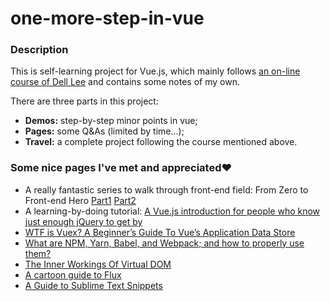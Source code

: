 # one-more-step-in-vue

### Description

This is self-learning project for Vue.js, which mainly follows [an on-line course of Dell Lee](https://coding.imooc.com/class/203.html) and contains some notes of my own.

There are three parts in this project:
- **Demos:** step-by-step minor points in vue;
- **Pages:** some Q&As (limited by time...);
- **Travel:** a complete project following the course mentioned above.


### Some nice pages I've met and appreciated❤️

- A really fantastic series to walk through front-end field: From Zero to Front-end Hero [Part1](https://medium.freecodecamp.org/from-zero-to-front-end-hero-part-1-7d4f7f0bff02) [Part2](https://medium.freecodecamp.org/from-zero-to-front-end-hero-part-2-adfa4824da9b)
- A learning-by-doing tutorial: [A Vue.js introduction for people who know just enough jQuery to get by](https://medium.freecodecamp.org/vue-js-introduction-for-people-who-know-just-enough-jquery-to-get-by-eab5aa193d77)
- [WTF is Vuex? A Beginner’s Guide To Vue’s Application Data Store](https://medium.com/js-dojo/vuex-for-the-clueless-the-missing-primer-on-vues-application-data-store-33fa51ffc3af)
- [What are NPM, Yarn, Babel, and Webpack; and how to properly use them?](https://medium.com/front-end-hacking/what-are-npm-yarn-babel-and-webpack-and-how-to-properly-use-them-d835a758f987)
- [The Inner Workings Of Virtual DOM](https://medium.com/@rajaraodv/the-inner-workings-of-virtual-dom-666ee7ad47cf)
- [A cartoon guide to Flux](https://code-cartoons.com/a-cartoon-guide-to-flux-6157355ab207)
- [A Guide to Sublime Text Snippets](https://medium.freecodecamp.org/a-guide-to-preserving-your-wrists-with-sublime-text-snippets-7541662a53f2)